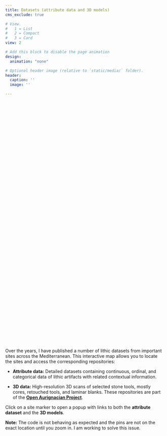 ```yaml
---
title: Datasets (attribute data and 3D models)
cms_exclude: true

# View.
#   1 = List
#   2 = Compact
#   3 = Card
view: 2

# Add this block to disable the page animation
design:
  animation: "none"

# Optional header image (relative to `static/media/` folder).
header:
  caption: ''
  image: ''

---
```


<style>
  #dataset-map {
    width: 100%;
    max-width: 1200px; /* scale down for page layout */
    height: 750px;     /* proportional to 3311x2064 */
    margin-bottom: 2em;
  }
  .popup-thumb {
    width: 120px;
    height: auto;
    display: block;
    margin-bottom: 0.5em;
    border-radius: 6px;
  }
  .popup-links a {
    display: block;
    text-decoration: underline;
    margin: 0.15em 0;
  }
</style>

<link rel="stylesheet" href="https://unpkg.com/leaflet/dist/leaflet.css" />

<div id="dataset-map"></div>

<script src="https://unpkg.com/leaflet/dist/leaflet.js"></script>
<script>
(function() {
  const imageWidth = 3311;
  const imageHeight = 2064;

  const map = L.map('dataset-map', {
    crs: L.CRS.Simple,
    minZoom: -1,
    maxZoom: 2
  });

  // Full image bounds
  const bounds = [[0,0], [imageHeight, imageWidth]];

  // Add the static PNG as the map
  L.imageOverlay('/media/map-dataset.png', bounds).addTo(map);

  // Fit to full image (original Leaflet behavior)
  map.fitBounds(bounds);

  // Build popup HTML for each site
  function buildPopup(site) {
    let html = '';
    if (site.thumbnail) {
      html += `<img class="popup-thumb" src="${site.thumbnail}" alt="Thumbnail for ${site.name}">`;
    }
    html += `<strong>${site.name}</strong><br>`;
    html += '<div class="popup-links">';
    if (site.attribute_url) html += `<a href="${site.attribute_url}" target="_blank">Attribute data</a>`;
    if (site["3d_url"]) html += `<a href="${site["3d_url"]}" target="_blank">3D data</a>`;
    html += '</div>';
    return html;
  }

  // Load JSON and add markers
  fetch('/data/datasets.json', { cache: 'no-cache' })
    .then(r => r.json())
    .then(data => {
      data.forEach(site => {
        // Use pixel coordinates directly
        L.marker([site.y, site.x]).addTo(map).bindPopup(buildPopup(site));
      });
    })
    .catch(err => console.error('Error loading datasets.json:', err));
})();
</script>

Over the years, I have published a number of lithic datasets from important sites across the Mediterranean. This interactive map allows you to locate the sites and access the corresponding repositories:

- **Attribute data:** Detailed datasets containing continuous, ordinal, and categorical data of lithic artifacts with related contextual information.

- **3D data:** High-resolution 3D scans of selected stone tools, mostly cores, retouched tools, and laminar blanks. These repositories are part of the **[Open Aurignacian Project](https://www.armandofalcucci.com/project/open_aurignacian/)**.

Click on a site marker to open a popup with links to both the **attribute dataset** and the **3D models**.  

**Note:** The code is not behaving as expected and the pins are not on the exact location until you zoom in. I am working to solve this issue.
